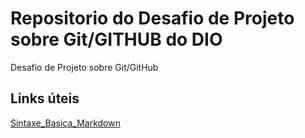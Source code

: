 # Repositorio do Desafio de Projeto sobre Git/GITHUB do DIO
Desafio de Projeto sobre Git/GitHub

## Links úteis
[Sintaxe_Basica_Markdown](https://www.markdownguide.org/basic-syntax/)

